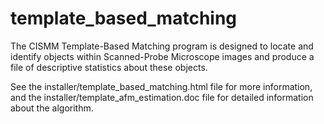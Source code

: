# template_based_matching

The CISMM Template-Based Matching program is designed to locate and identify objects within Scanned-Probe Microscope images and produce a file of descriptive statistics about these objects.

See the installer/template_based_matching.html file for more information, and the installer/template_afm_estimation.doc file for detailed information about the algorithm.

